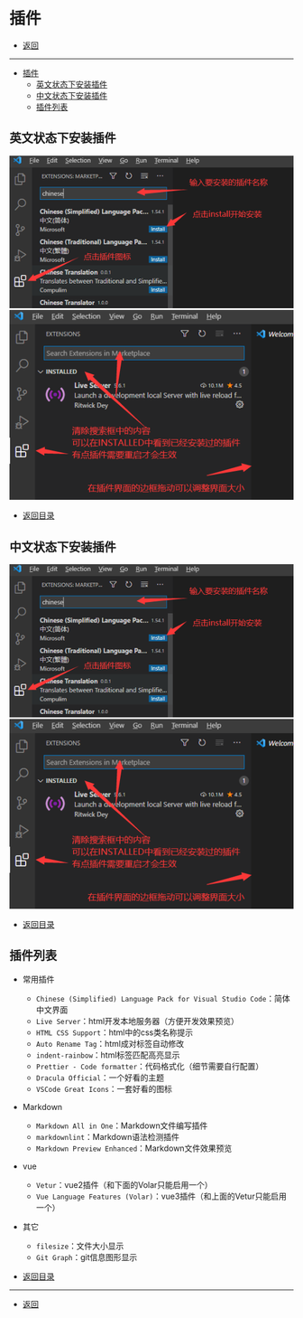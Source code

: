 # 插件

- [返回](./README.md)

---

- [插件](#插件)
  - [英文状态下安装插件](#英文状态下安装插件)
  - [中文状态下安装插件](#中文状态下安装插件)
  - [插件列表](#插件列表)

## 英文状态下安装插件

<section class="img-flex-box" >
  <section><img  src="../../images/webfront/vscode-plugins/vscode-plugins0001.png" alt=""></section>
  <section><img  src="../../images/webfront/vscode-plugins/vscode-plugins0002.png" alt=""></section>
 </section>

- [返回目录](#插件)

## 中文状态下安装插件

<section class="img-flex-box" >
  <section><img  src="../../images/webfront/vscode-plugins/vscode-plugins0001.png" alt=""></section>
  <section><img  src="../../images/webfront/vscode-plugins/vscode-plugins0002.png" alt=""></section>
 </section>

- [返回目录](#插件)

## 插件列表

- 常用插件
  - `Chinese (Simplified) Language Pack for Visual Studio Code`：简体中文界面
  - `Live Server`：html开发本地服务器（方便开发效果预览）
  - `HTML CSS Support`：html中的css类名称提示
  - `Auto Rename Tag`：html成对标签自动修改
  - `indent-rainbow`：html标签匹配高亮显示
  - `Prettier - Code formatter`：代码格式化（细节需要自行配置）
  - `Dracula Official`：一个好看的主题
  - `VSCode Great Icons`：一套好看的图标
- Markdown
  - `Markdown All in One`：Markdown文件编写插件
  - `markdownlint`：Markdown语法检测插件
  - `Markdown Preview Enhanced`：Markdown文件效果预览
- vue
  - `Vetur`：vue2插件（和下面的Volar只能启用一个）
  - `Vue Language Features (Volar)`：vue3插件（和上面的Vetur只能启用一个）
- 其它
  - `filesize`：文件大小显示
  - `Git Graph`：git信息图形显示

- [返回目录](#插件)

---

- [返回](#插件)

<!-- js处理背景和css样式 -->
<script type="module" src="https://huhuiyu.top/js/github.js"></script>
